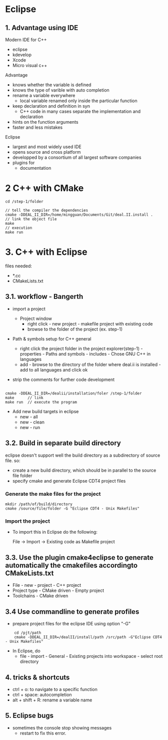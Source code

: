# Eclipse

## 1. Advantage using IDE

Modern IDE for C++
- eclipse
- kdevelop
- Xcode
- Micro visual c++

Advantage
- knows whether the variable is defined
- knows the type of varible with auto completion
- rename a variable everywhere
  - local variable renamed only inside the particular function
- keep declaration and definition in syn
  - C++ code in many cases separate the implementation and declaration
- hints on the function arguments
- faster and less mistakes

Eclipse
- largest and most widely used IDE
- opens source and cross platform
- developped by a consortium of all largest software companies
- plugins for 
  - documentation

# 2 C++ with CMake 

    cd /step-1/folder
    
    // tell the compiler the dependencies
    cmake -DDEAL_II_DIR=/home/mingguan/Documents/Git/deal.II.install .
    // link the object file
    make
    // execution
    make run

# 3. C++ with Eclipse 

files needed:
- *.cc
- CMakeLists.txt

## 3.1. workflow - Bangerth



- import a project
  - Project window
    - right click - new project - makefile project with existing code
    - browse to the folder of the project (ex. step-1)
- Path & symbols setup for C++ general
  - right click the project folder in the project explorer(step-1) - properties - Paths and symbols - includes - Chose GNU C++ in languages
  - add - browse to the directory of the folder where deal.ii is installed - add to all languages and click ok

- strip the comments for further code development 

## 
    cmake -DDEAL_II_DIR=/dealii/installation/foler /step-1/folder
    make      // link 
    make run  // execute the program

- Add new build targets in eclipse
  - new - all
  - new - clean
  - new - run

## 3.2. Build in separate build directory

eclipse doesn't support well the build directory as a subdirectory of source file. so:
- create a new build directory, which should be in  parallel to the source file folder
- specify cmake and generate Eclipse CDT4 project files

### Generate the make files for the project
    mkdir /path/of/build/directory
    cmake /source/file/folder -G "Eclipse CDT4 - Unix Makefiles"
### Import the project
- To import this in Eclipse do the following:

    File -> Import -> Existing code as Makefile project

## 3.3. Use the plugin **cmake4eclipse** to generate automatically the cmakefiles accordingto CMakeLists.txt

- File - new - project - C++ project
- Project type - CMake driven - Empty project
- Toolchains - CMake driven

## 3.4 Use commandline to generate profiles

- prepare project files for the eclipse IDE using option "-G"
```
    cd /pjt/path
    cmake -DDEAL_II_DIR=/dealII/install/path /src/path -G"Eclipse CDT4 - Unix Makefiles"
```
- In Eclipse, do
  - file - import - General - Existing projects into workspace - select root directory

## 4. tricks & shortcuts
- ctrl + o: to navigate to a specific function
- ctrl + space: autocompletion
- alt + shift + R: rename a variable name


## 5. Eclipse bugs

- sometimes the console stop showing messages
  - restart to fix this error.